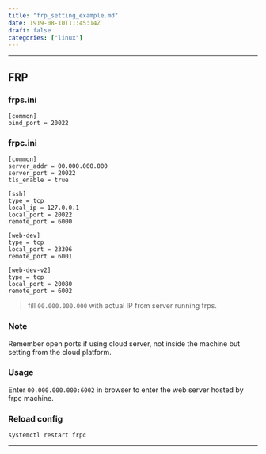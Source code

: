 ```yaml
---
title: "frp_setting_example.md"
date: 1919-08-10T11:45:14Z
draft: false
categories: ["linux"]
---
```




---

## FRP

### frps.ini

```shell
[common]
bind_port = 20022
```

### frpc.ini

```shell
[common]
server_addr = 00.000.000.000
server_port = 20022
tls_enable = true 

[ssh]
type = tcp
local_ip = 127.0.0.1
local_port = 20022
remote_port = 6000

[web-dev]
type = tcp
local_port = 23306
remote_port = 6001

[web-dev-v2]
type = tcp
local_port = 20080
remote_port = 6002
```

> fill `00.000.000.000` with actual IP from server running frps. 


### Note

Remember open ports if using cloud server, not inside the machine but setting from the cloud platform.

### Usage

Enter `00.000.000.000:6002` in browser to enter the web server hosted by frpc machine.


### Reload config

`systemctl restart frpc`



---


